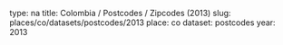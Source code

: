 type: na
title: Colombia / Postcodes / Zipcodes (2013)
slug: places/co/datasets/postcodes/2013
place: co
dataset: postcodes
year: 2013
